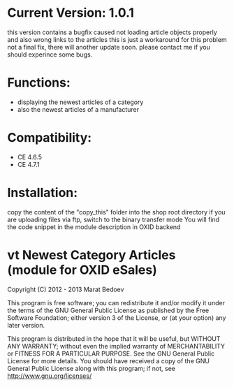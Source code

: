 Current Version: 1.0.1 
====================
this version contains a bugfix caused not loading article objects properly and also wrong links to the articles
this is just a workaround for this problem not a final fix, there will another update soon.
please contact me if you should experince some bugs.

Functions:
====================
* displaying the newest articles of a category
* also the newest articles of a manufacturer

Compatibility:
====================
+ CE 4.6.5  
+ CE 4.7.1   

Installation:
====================
copy the content of the "copy_this" folder into the shop root directory
if you are uploading files via ftp, switch to the binary transfer mode
You will find the code snippet in the module description in OXID backend


vt Newest Category Articles (module for OXID eSales)
====================
Copyright (C) 2012 - 2013  Marat Bedoev

This program is free software;
you can redistribute it and/or modify it under the terms of the GNU General Public License as published by the Free Software Foundation;
either version 3 of the License, or (at your option) any later version.

This program is distributed in the hope that it will be useful, but WITHOUT ANY WARRANTY;
without even the implied warranty of MERCHANTABILITY or FITNESS FOR A PARTICULAR PURPOSE. See the GNU General Public License for more details.
You should have received a copy of the GNU General Public License along with this program; if not, see <http://www.gnu.org/licenses/>

<img src="https://ma-be.info/piwik/piwik.php?idsite=2&rec=1&action_name=vt-nca" style="border:0" alt="" />
